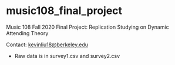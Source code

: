 # music108_final_project
Music 108 Fall 2020 Final Project: Replication Studying on Dynamic Attending Theory

Contact: kevinliu18@berkeley.edu

- Raw data is in survey1.csv and survey2.csv

